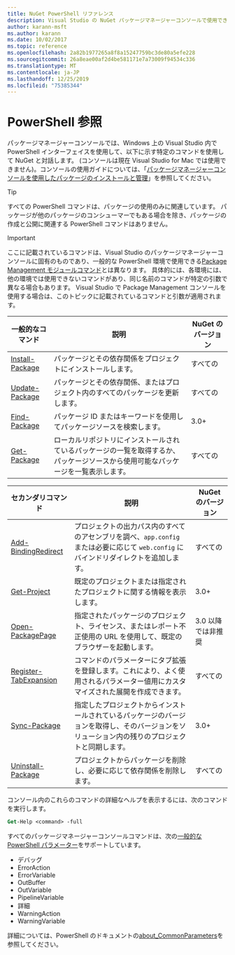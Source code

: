 ```yaml
---
title: NuGet PowerShell リファレンス
description: Visual Studio の NuGet パッケージマネージャーコンソールで使用できる PowerShell コマンドの完全なリファレンスです。
author: karann-msft
ms.author: karann
ms.date: 10/02/2017
ms.topic: reference
ms.openlocfilehash: 2a82b1977265a8f8a15247759bc3de80a5efe228
ms.sourcegitcommit: 26a8eae00af2d4be581171e7a73009f94534c336
ms.translationtype: MT
ms.contentlocale: ja-JP
ms.lasthandoff: 12/25/2019
ms.locfileid: "75385344"
---
```

# <a name="powershell-reference"></a>PowerShell 参照

パッケージマネージャーコンソールでは、Windows 上の Visual Studio 内で PowerShell インターフェイスを使用して、以下に示す特定のコマンドを使用して NuGet と対話します。 (コンソールは現在 Visual Studio for Mac では使用できません)。コンソールの使用ガイドについては、「[パッケージマネージャーコンソールを使用したパッケージのインストールと管理](../consume-packages/install-use-packages-powershell.md)」を参照してください。

> [!Tip]
> すべての PowerShell コマンドは、パッケージの使用のみに関連しています。 パッケージが他のパッケージのコンシューマーでもある場合を除き、パッケージの作成と公開に関連する PowerShell コマンドはありません。

> [!Important]
> ここに記載されているコマンドは、Visual Studio のパッケージマネージャーコンソールに固有のものであり、一般的な PowerShell 環境で使用できる[Package Management モジュールコマンド](/powershell/module/packagemanagement/?view=powershell-6)とは異なります。 具体的には、各環境には、他の環境では使用できないコマンドがあり、同じ名前のコマンドが特定の引数で異なる場合もあります。 Visual Studio で Package Management コンソールを使用する場合は、このトピックに記載されているコマンドと引数が適用されます。

| 一般的なコマンド | 説明 | NuGet のバージョン |
| --- | --- | --- |
| [Install-Package](ps-reference/ps-ref-install-package.md) | パッケージとその依存関係をプロジェクトにインストールします。 | すべての |
| [Update-Package](ps-reference/ps-ref-update-package.md) | パッケージとその依存関係、またはプロジェクト内のすべてのパッケージを更新します。 | すべての |
| [Find-Package](ps-reference/ps-ref-find-package.md) | パッケージ ID またはキーワードを使用してパッケージソースを検索します。 | 3.0+ |
| [Get-Package](ps-reference/ps-ref-get-package.md) | ローカルリポジトリにインストールされているパッケージの一覧を取得するか、パッケージソースから使用可能なパッケージを一覧表示します。 | すべての |

| セカンダリコマンド | 説明 | NuGet のバージョン |
| --- | --- | --- |
| [Add-BindingRedirect](ps-reference/ps-ref-add-bindingredirect.md) | プロジェクトの出力パス内のすべてのアセンブリを調べ、`app.config` または必要に応じて `web.config` にバインドリダイレクトを追加します。 | すべての |
| [Get-Project](ps-reference/ps-ref-get-project.md) | 既定のプロジェクトまたは指定されたプロジェクトに関する情報を表示します。 | 3.0+ |
| [Open-PackagePage](ps-reference/ps-ref-open-packagepage.md) | 指定されたパッケージのプロジェクト、ライセンス、またはレポート不正使用の URL を使用して、既定のブラウザーを起動します。 | 3\.0 以降では非推奨 |
| [Register-TabExpansion](ps-reference/ps-ref-register-tabexpansion.md) | コマンドのパラメーターにタブ拡張を登録します。これにより、よく使用されるパラメーター値用にカスタマイズされた展開を作成できます。 | すべての |
| [Sync-Package](ps-reference/ps-ref-sync-package.md) | 指定したプロジェクトからインストールされているパッケージのバージョンを取得し、そのバージョンをソリューション内の残りのプロジェクトと同期します。 | 3.0+ |
| [Uninstall-Package](ps-reference/ps-ref-uninstall-package.md) | プロジェクトからパッケージを削除し、必要に応じて依存関係を削除します。 | すべての |

コンソール内のこれらのコマンドの詳細なヘルプを表示するには、次のコマンドを実行します。

```ps
Get-Help <command> -full
```

すべてのパッケージマネージャーコンソールコマンドは、次の[一般的な PowerShell パラメーター](https://go.microsoft.com/fwlink/?LinkID=113216)をサポートしています。

- デバッグ
- ErrorAction
- ErrorVariable
- OutBuffer
- OutVariable
- PipelineVariable
- 詳細
- WarningAction
- WarningVariable

詳細については、PowerShell のドキュメントの[about_CommonParameters](https://go.microsoft.com/fwlink/?LinkID=113216)を参照してください。
